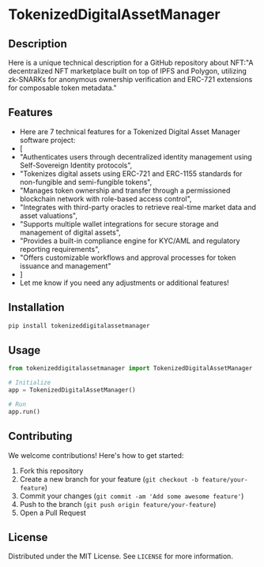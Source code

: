 # TokenizedDigitalAssetManager

## Description

Here is a unique technical description for a GitHub repository about NFT:"A decentralized NFT marketplace built on top of IPFS and Polygon, utilizing zk-SNARKs for anonymous ownership verification and ERC-721 extensions for composable token metadata."

## Features

- Here are 7 technical features for a Tokenized Digital Asset Manager software project:
- [
- "Authenticates users through decentralized identity management using Self-Sovereign Identity protocols",
- "Tokenizes digital assets using ERC-721 and ERC-1155 standards for non-fungible and semi-fungible tokens",
- "Manages token ownership and transfer through a permissioned blockchain network with role-based access control",
- "Integrates with third-party oracles to retrieve real-time market data and asset valuations",
- "Supports multiple wallet integrations for secure storage and management of digital assets",
- "Provides a built-in compliance engine for KYC/AML and regulatory reporting requirements",
- "Offers customizable workflows and approval processes for token issuance and management"
- ]
- Let me know if you need any adjustments or additional features!
## Installation

```bash
pip install tokenizeddigitalassetmanager
```

## Usage

```python
from tokenizeddigitalassetmanager import TokenizedDigitalAssetManager

# Initialize
app = TokenizedDigitalAssetManager()

# Run
app.run()
```

## Contributing

We welcome contributions! Here's how to get started:

1. Fork this repository
2. Create a new branch for your feature (`git checkout -b feature/your-feature`)
3. Commit your changes (`git commit -am 'Add some awesome feature'`)
4. Push to the branch (`git push origin feature/your-feature`)
5. Open a Pull Request

## License

Distributed under the MIT License. See `LICENSE` for more information.
